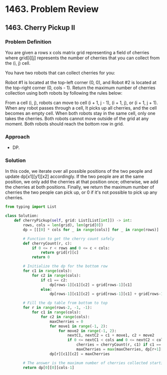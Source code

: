 # 1463. Problem Review

## 1463. Cherry Pickup II

### Problem Definition
You are given a rows x cols matrix grid representing a field of cherries where grid[i][j] represents the number of cherries that you can collect from the (i, j) cell.

You have two robots that can collect cherries for you:

Robot #1 is located at the top-left corner (0, 0), and
Robot #2 is located at the top-right corner (0, cols - 1).
Return the maximum number of cherries collection using both robots by following the rules below:

From a cell (i, j), robots can move to cell (i + 1, j - 1), (i + 1, j), or (i + 1, j + 1).
When any robot passes through a cell, It picks up all cherries, and the cell becomes an empty cell.
When both robots stay in the same cell, only one takes the cherries.
Both robots cannot move outside of the grid at any moment.
Both robots should reach the bottom row in grid.

### Approach
- DP.

### Solution
In this code, we iterate over all possible positions of the two people and update dp[x1][y1][x2] accordingly. If the two people are at the same position, we only add the cherries at that position once; otherwise, we add the cherries at both positions. Finally, we return the maximum number of cherries the two people can pick up, or 0 if it's not possible to pick up any cherries.

```python
from typing import List

class Solution:
    def cherryPickup(self, grid: List[List[int]]) -> int:
        rows, cols = len(grid), len(grid[0])
        dp = [[[0] * cols for _ in range(cols)] for _ in range(rows)]

        # Function to get the cherry count safely
        def cherryCount(r, c):
            if 0 <= r < rows and 0 <= c < cols:
                return grid[r][c]
            return 0

        # Initialize the dp for the bottom row
        for c1 in range(cols):
            for c2 in range(cols):
                if c1 == c2:
                    dp[rows-1][c1][c2] = grid[rows-1][c1]
                else:
                    dp[rows-1][c1][c2] = grid[rows-1][c1] + grid[rows-1][c2]

        # Fill the dp table from bottom to top
        for r in range(rows-2, -1, -1):
            for c1 in range(cols):
                for c2 in range(cols):
                    maxCherries = 0
                    for move1 in range(-1, 2):
                        for move2 in range(-1, 2):
                            nextC1, nextC2 = c1 + move1, c2 + move2
                            if 0 <= nextC1 < cols and 0 <= nextC2 < cols:
                                cherries = cherryCount(r, c1) if c1 == c2 else cherryCount(r, c1) + cherryCount(r, c2)
                                maxCherries = max(maxCherries, dp[r+1][nextC1][nextC2] + cherries)
                    dp[r][c1][c2] = maxCherries

        # The answer is the maximum number of cherries collected starting from the top row
        return dp[0][0][cols-1]


```